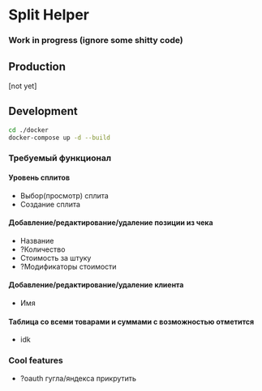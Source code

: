 # Split Helper

### Work in progress (ignore some shitty code)

## Production

[not yet]

## Development

```bash
cd ./docker
docker-compose up -d --build
```

### Требуемый функционал

#### Уровень сплитов
- Выбор(просмотр) сплита
- Создание сплита

#### Добавление/редактирование/удаление позиции из чека
- Название
- ?Количество
- Стоимость за штуку
- ?Модификаторы стоимости

#### Добавление/редактирование/удаление клиента
- Имя

#### Таблица со всеми товарами и суммами с возможностью отметится
- idk

### Cool features
- ?oauth гугла/яндекса прикрутить